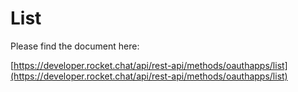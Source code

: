 # List

Please find the document here: 

[https://developer.rocket.chat/api/rest-api/methods/oauthapps/list](https://developer.rocket.chat/api/rest-api/methods/oauthapps/list)

